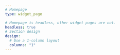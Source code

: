 ```yaml
---
# Homepage
type: widget_page

# Homepage is headless, other widget pages are not.
headless: true
# Section design
design:
  # Use a 1-column layout
  columns: "1"
---
```

